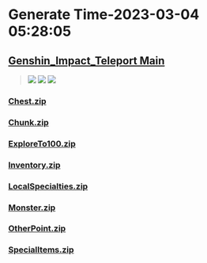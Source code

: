 # Generate Time-2023-03-04 05:28:05

## [Genshin_Impact_Teleport Main](https://github.com/Sam5440/Genshin_Impact_Teleport)

>![](https://komarev.com/ghpvc/?username=done439)
>![](https://komarev.com/ghpvc/?username=done438)
>![](https://komarev.com/ghpvc/?username=done437)

### [Chest.zip](https://raw.githubusercontent.com/Sam5440/Genshin_Impact_Teleport/download/ManualCollectPoint/Chest.zip)

### [Chunk.zip](https://raw.githubusercontent.com/Sam5440/Genshin_Impact_Teleport/download/ManualCollectPoint/Chunk.zip)

### [ExploreTo100.zip](https://raw.githubusercontent.com/Sam5440/Genshin_Impact_Teleport/download/ManualCollectPoint/ExploreTo100.zip)

### [Inventory.zip](https://raw.githubusercontent.com/Sam5440/Genshin_Impact_Teleport/download/ManualCollectPoint/Inventory.zip)

### [LocalSpecialties.zip](https://raw.githubusercontent.com/Sam5440/Genshin_Impact_Teleport/download/ManualCollectPoint/LocalSpecialties.zip)

### [Monster.zip](https://raw.githubusercontent.com/Sam5440/Genshin_Impact_Teleport/download/ManualCollectPoint/Monster.zip)

### [OtherPoint.zip](https://raw.githubusercontent.com/Sam5440/Genshin_Impact_Teleport/download/ManualCollectPoint/OtherPoint.zip)

### [SpecialItems.zip](https://raw.githubusercontent.com/Sam5440/Genshin_Impact_Teleport/download/ManualCollectPoint/SpecialItems.zip)

